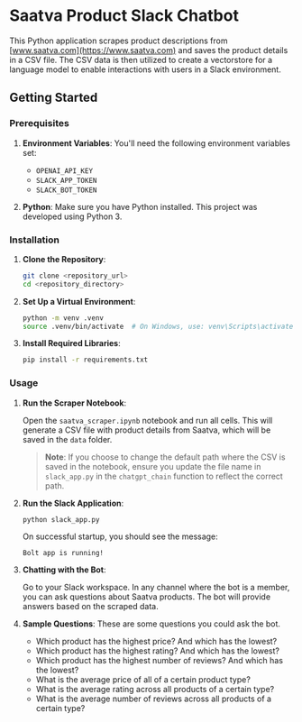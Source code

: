 # Saatva Product Slack Chatbot

This Python application scrapes product descriptions from [www.saatva.com](https://www.saatva.com) and saves the product details in a CSV file. The CSV data is then utilized to create a vectorstore for a language model to enable interactions with users in a Slack environment.

## Getting Started

### Prerequisites

1. **Environment Variables**: You'll need the following environment variables set:

    - `OPENAI_API_KEY`
    - `SLACK_APP_TOKEN`
    - `SLACK_BOT_TOKEN`

2. **Python**: Make sure you have Python installed. This project was developed using Python 3.

### Installation

1. **Clone the Repository**:
    ```bash
    git clone <repository_url>
    cd <repository_directory>
    ```

2. **Set Up a Virtual Environment**:
    ```bash
    python -m venv .venv
    source .venv/bin/activate  # On Windows, use: venv\Scripts\activate
    ```

3. **Install Required Libraries**:
    ```bash
    pip install -r requirements.txt
    ```

### Usage

1. **Run the Scraper Notebook**:

    Open the `saatva_scraper.ipynb` notebook and run all cells. This will generate a CSV file with product details from Saatva, which will be saved in the `data` folder.

    > **Note**: If you choose to change the default path where the CSV is saved in the notebook, ensure you update the file name in `slack_app.py` in the `chatgpt_chain` function to reflect the correct path.

2. **Run the Slack Application**:

    ```bash
    python slack_app.py
    ```

    On successful startup, you should see the message: 

    ```
    Bolt app is running!
    ```

3. **Chatting with the Bot**:

    Go to your Slack workspace. In any channel where the bot is a member, you can ask questions about Saatva products. The bot will provide answers based on the scraped data.

1. **Sample Questions**: These are some questions you could ask the bot.

    - Which product has the highest price? And which has the lowest?
    - Which product has the highest rating? And which has the lowest?
    - Which product has the highest number of reviews? And which has the lowest?
    - What is the average price of all of a certain product type?
    - What is the average rating across all products of a certain type?
    - What is the average number of reviews across all products of a certain type?

